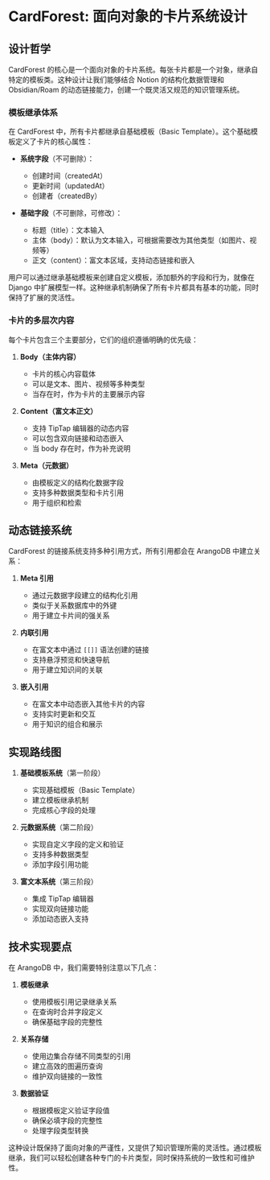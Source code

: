 # CardForest: 面向对象的卡片系统设计

## 设计哲学

CardForest 的核心是一个面向对象的卡片系统。每张卡片都是一个对象，继承自特定的模板类。这种设计让我们能够结合 Notion 的结构化数据管理和 Obsidian/Roam 的动态链接能力，创建一个既灵活又规范的知识管理系统。

### 模板继承体系

在 CardForest 中，所有卡片都继承自基础模板（Basic Template）。这个基础模板定义了卡片的核心属性：

- **系统字段**（不可删除）：
  - 创建时间（createdAt）
  - 更新时间（updatedAt）
  - 创建者（createdBy）

- **基础字段**（不可删除，可修改）：
  - 标题（title）：文本输入
  - 主体（body）：默认为文本输入，可根据需要改为其他类型（如图片、视频等）
  - 正文（content）：富文本区域，支持动态链接和嵌入

用户可以通过继承基础模板来创建自定义模板，添加额外的字段和行为，就像在 Django 中扩展模型一样。这种继承机制确保了所有卡片都具有基本的功能，同时保持了扩展的灵活性。

### 卡片的多层次内容

每个卡片包含三个主要部分，它们的组织遵循明确的优先级：

1. **Body（主体内容）**
   - 卡片的核心内容载体
   - 可以是文本、图片、视频等多种类型
   - 当存在时，作为卡片的主要展示内容

2. **Content（富文本正文）**
   - 支持 TipTap 编辑器的动态内容
   - 可以包含双向链接和动态嵌入
   - 当 body 存在时，作为补充说明

3. **Meta（元数据）**
   - 由模板定义的结构化数据字段
   - 支持多种数据类型和卡片引用
   - 用于组织和检索

## 动态链接系统

CardForest 的链接系统支持多种引用方式，所有引用都会在 ArangoDB 中建立关系：

1. **Meta 引用**
   - 通过元数据字段建立的结构化引用
   - 类似于关系数据库中的外键
   - 用于建立卡片间的强关系

2. **内联引用**
   - 在富文本中通过 `[[]]` 语法创建的链接
   - 支持悬浮预览和快速导航
   - 用于建立知识间的关联

3. **嵌入引用**
   - 在富文本中动态嵌入其他卡片的内容
   - 支持实时更新和交互
   - 用于知识的组合和展示

## 实现路线图

1. **基础模板系统**（第一阶段）
   - 实现基础模板（Basic Template）
   - 建立模板继承机制
   - 完成核心字段的处理

2. **元数据系统**（第二阶段）
   - 实现自定义字段的定义和验证
   - 支持多种数据类型
   - 添加字段引用功能

3. **富文本系统**（第三阶段）
   - 集成 TipTap 编辑器
   - 实现双向链接功能
   - 添加动态嵌入支持

## 技术实现要点

在 ArangoDB 中，我们需要特别注意以下几点：

1. **模板继承**
   - 使用模板引用记录继承关系
   - 在查询时合并字段定义
   - 确保基础字段的完整性

2. **关系存储**
   - 使用边集合存储不同类型的引用
   - 建立高效的图遍历查询
   - 维护双向链接的一致性

3. **数据验证**
   - 根据模板定义验证字段值
   - 确保必填字段的完整性
   - 处理字段类型转换

这种设计既保持了面向对象的严谨性，又提供了知识管理所需的灵活性。通过模板继承，我们可以轻松创建各种专门的卡片类型，同时保持系统的一致性和可维护性。
